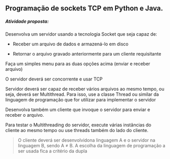 ## Programação de sockets TCP em Python e Java.

##### Atividade proposta:
Desenvolva um servidor usando a tecnologia Socket que seja capaz de:

 - Receber um arquivo de dados e armazená-lo em disco

 - Retornar o arquivo gravado anteriormente para um cliente requisitante

Faça um simples menu para as duas opções acima (enviar e receber arquivo)

O servidor deverá ser concorrente e usar TCP

Servidor deverá ser capaz de receber vários arquivos ao mesmo tempo, ou seja, deverá ser Multithread. 
Para isso, use a classe Thread ou similar da linguagem de programação que for utilizar para implementar o servidor

Desenvolva também um cliente que invoque o servidor para enviar e receber o arquivo.

Para testar o Multithreading do servidor, execute várias instâncias do cliente 
ao mesmo tempo ou use threads também do lado do cliente.

> O cliente deverá ser desenvolvidona linguagem A e o servidor na linguagem B, sendo A ≠ B.
> A escolha da linguagem de programação a ser usada fica a critério da dupla
